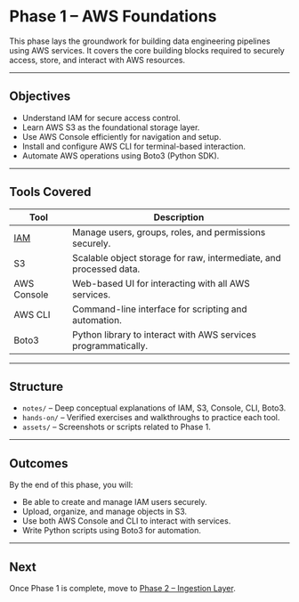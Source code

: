 # Phase 1 – AWS Foundations

This phase lays the groundwork for building data engineering pipelines using AWS services. It covers the core building blocks required to securely access, store, and interact with AWS resources.

---

## Objectives

- Understand IAM for secure access control.
- Learn AWS S3 as the foundational storage layer.
- Use AWS Console efficiently for navigation and setup.
- Install and configure AWS CLI for terminal-based interaction.
- Automate AWS operations using Boto3 (Python SDK).

---

## Tools Covered

| Tool       | Description                                                                 |
|------------|-----------------------------------------------------------------------------|
| [IAM](phase-1-aws-foundations/notes/iam.md)        | Manage users, groups, roles, and permissions securely.                      |
| S3         | Scalable object storage for raw, intermediate, and processed data.         |
| AWS Console | Web-based UI for interacting with all AWS services.                        |
| AWS CLI    | Command-line interface for scripting and automation.                        |
| Boto3      | Python library to interact with AWS services programmatically.              |

---

## Structure

- `notes/` – Deep conceptual explanations of IAM, S3, Console, CLI, Boto3.
- `hands-on/` – Verified exercises and walkthroughs to practice each tool.
- `assets/` – Screenshots or scripts related to Phase 1.

---

## Outcomes

By the end of this phase, you will:
- Be able to create and manage IAM users securely.
- Upload, organize, and manage objects in S3.
- Use both AWS Console and CLI to interact with services.
- Write Python scripts using Boto3 for automation.

---

## Next

Once Phase 1 is complete, move to [Phase 2 – Ingestion Layer](../phase-2-ingestion/README.md).
